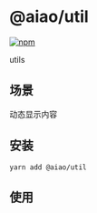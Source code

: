 # @aiao/util

[![npm](https://img.shields.io/npm/v/@aiao/util?style=flat-square)](https://www.npmjs.com/@aiao/util)

utils

## 场景

动态显示内容

## 安装

```console
yarn add @aiao/util
```

## 使用
